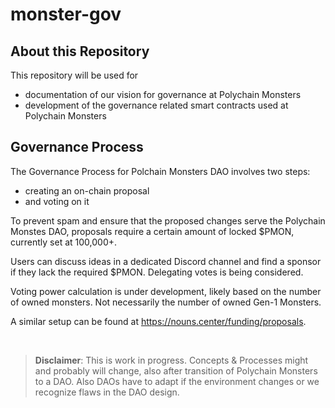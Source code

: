 # monster-gov

## About this Repository

This repository will be used for

- documentation of our vision for governance at Polychain Monsters
- development of the governance related smart contracts used at Polychain Monsters

## Governance Process

The Governance Process for Polchain Monsters DAO involves two steps:

- creating an on-chain proposal
- and voting on it

To prevent spam and ensure that the proposed changes serve the Polychain Monstes DAO, proposals require a certain amount of locked $PMON, currently set at 100,000+.

Users can discuss ideas in a dedicated Discord channel and find a sponsor if they lack the required $PMON. Delegating votes is being considered.

Voting power calculation is under development, likely based on the number of owned monsters. Not necessarily the number of owned Gen-1 Monsters.

A similar setup can be found at https://nouns.center/funding/proposals.

</br>

> **Disclaimer**: This is work in progress. Concepts & Processes might and probably will change, also after transition of Polychain Monsters to a DAO. Also DAOs have to adapt if the environment changes or we recognize flaws in the DAO design.
